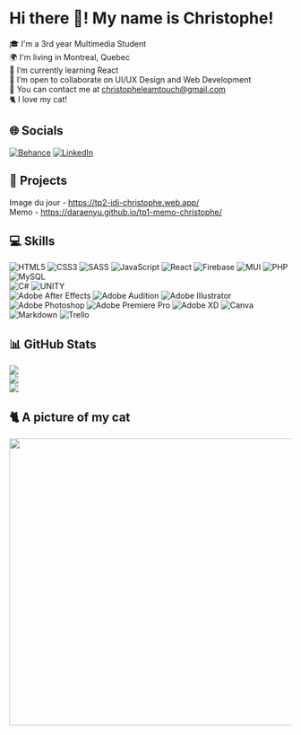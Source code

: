 # Hi there 👋! My name is Christophe!

🎓 I'm a 3rd year Multimedia Student<br>
🌍 I'm living in Montreal, Quebec<br>
🌱 I’m currently learning React<br>
🤝 I’m open to collaborate on UI/UX Design and Web Development<br>
💬 You can contact me at christopheleamtouch@gmail.com<br>
🐈 I love my cat!

## 🌐 Socials
[![Behance](https://img.shields.io/badge/Behance-1769ff?logo=behance&logoColor=white)](https://behance.net/christoleto)
[![LinkedIn](https://img.shields.io/badge/LinkedIn-%230077B5.svg?logo=linkedin&logoColor=white)](https://linkedin.com/in/christophe-leam-touch-977336123) 

## 📁 Projects
Image du jour - https://tp2-idj-christophe.web.app/ <br>
Memo - https://daraenyu.github.io/tp1-memo-christophe/

## 💻 Skills
![HTML5](https://img.shields.io/badge/html5-%23E34F26.svg?style=for-the-badge&logo=html5&logoColor=white)
![CSS3](https://img.shields.io/badge/css3-%231572B6.svg?style=for-the-badge&logo=css3&logoColor=white)
![SASS](https://img.shields.io/badge/SASS-hotpink.svg?style=for-the-badge&logo=SASS&logoColor=white)
![JavaScript](https://img.shields.io/badge/javascript-%23323330.svg?style=for-the-badge&logo=javascript&logoColor=%23F7DF1E)
![React](https://img.shields.io/badge/react-%2320232a.svg?style=for-the-badge&logo=react&logoColor=%2361DAFB)
![Firebase](https://img.shields.io/badge/firebase-%23039BE5.svg?style=for-the-badge&logo=firebase)
![MUI](https://img.shields.io/badge/MUI-%230081CB.svg?style=for-the-badge&logo=material-ui&logoColor=white)
![PHP](https://img.shields.io/badge/php-%23777BB4.svg?style=for-the-badge&logo=php&logoColor=white)
![MySQL](https://img.shields.io/badge/mysql-%2300f.svg?style=for-the-badge&logo=mysql&logoColor=white)<br>
![C#](https://img.shields.io/badge/c%23-%23239120.svg?style=for-the-badge&logo=c-sharp&logoColor=white)
![UNITY](https://img.shields.io/badge/Unity-%2320232a.svg?style=for-the-badge&logo=unity&logoColor=white)<br>
![Adobe After Effects](https://img.shields.io/badge/Adobe%20After%20Effects-9999FF.svg?style=for-the-badge&logo=Adobe%20After%20Effects&logoColor=white)
![Adobe Audition](https://img.shields.io/badge/Adobe%20Audition-9999FF.svg?style=for-the-badge&logo=Adobe%20Audition&logoColor=white)
![Adobe Illustrator](https://img.shields.io/badge/Adobe%20Illustrator-%23FF9A00.svg?style=for-the-badge&logo=adobeillustrator&logoColor=white)
![Adobe Photoshop](https://img.shields.io/badge/Adobe%20Photoshop-%2331A8FF.svg?style=for-the-badge&logo=adobephotoshop&logoColor=white)
![Adobe Premiere Pro](https://img.shields.io/badge/Adobe%20Premiere%20Pro-9999FF.svg?style=for-the-badge&logo=Adobe%20Premiere%20Pro&logoColor=white)
![Adobe XD](https://img.shields.io/badge/Adobe%20XD-470137?style=for-the-badge&logo=Adobe%20XD&logoColor=#FF61F6)
![Canva](https://img.shields.io/badge/Canva-%2300C4CC.svg?style=for-the-badge&logo=Canva&logoColor=white)
![Markdown](https://img.shields.io/badge/markdown-%23000000.svg?style=for-the-badge&logo=markdown&logoColor=white)
![Trello](https://img.shields.io/badge/Trello-%23026AA7.svg?style=for-the-badge&logo=Trello&logoColor=white)

## 📊 GitHub Stats
![](https://github-readme-stats.vercel.app/api?username=DaraenYu&theme=dark&hide_border=true&include_all_commits=false&count_private=false)<br/>
![](https://github-readme-streak-stats.herokuapp.com/?user=DaraenYu&theme=dark&hide_border=true)<br/>
![](https://github-readme-stats.vercel.app/api/top-langs/?username=DaraenYu&theme=dark&hide_border=true&include_all_commits=false&count_private=false&layout=compact)

## 🐈 A picture of my cat
<img src="https://firebasestorage.googleapis.com/v0/b/tp2-idj-christophe.appspot.com/o/images%2FJack.jpg?alt=media&token=c9f34cf0-421c-4f9f-af5e-070a7dbffac0" width="512px"/>

<!-- Proudly created with GPRM ( https://gprm.itsvg.in ) -->

